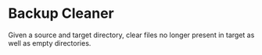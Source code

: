 # Backup Cleaner

Given a source and target directory, clear files no longer present in target as well as empty directories.
